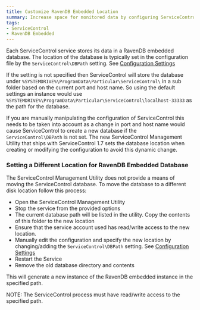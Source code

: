 ```yaml
---
title: Customize RavenDB Embedded Location
summary: Increase space for monitored data by configuring ServiceControl to save data in a different location other than the default.
tags:
- ServiceControl
- RavenDB Embedded
---
```


Each ServiceControl service stores its data in a RavenDB embedded database. The location of the database is typically set in the configuration file by the `ServiceControl\DBPath` setting. See [Configuration Settings](creating-config-file.md)

If the setting is not specified then ServiceControl will store the database under `%SYSTEMDRIVE%\ProgramData\Particular\ServiceControl\` in a sub folder based on the current port and host name. So using the default settings an instance would use `%SYSTEMDRIVE%\ProgramData\Particular\ServiceControl\localhost-33333` as the path for the database.

If you are manually manipulating the configuration of ServiceControl this needs to be taken into account as a change in port and host name would cause ServiceControl to create a new database if the `ServiceControl\DBPath` is not set.  The new ServiceControl Management Utility that ships with ServiceControl 1.7 sets the database location when creating or modifying the configuration to avoid this dynamic change.

### Setting a Different Location for RavenDB Embedded Database

The ServiceControl Management Utility does not provide a means of moving the ServiceControl database.  To move the database to a different disk location follow this process:

 * Open the ServiceControl Management Utility
 * Stop the service from the provided options
 * The current database path will be listed in the utility.  Copy the contents of this folder to the new location
 * Ensure that the service account used has read/write access to the new location.
 * Manually edit the configuration and specify the new location by changing/adding the `ServiceControl\DBPath` setting. See [Configuration Settings](creating-config-file.md)
 * Restart the Service
 * Remove the old database directory and contents

This will generate a new instance of the RavenDB embedded instance in the specified path.

NOTE: The ServiceControl process must have read/write access to the specified path.